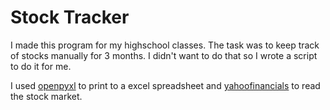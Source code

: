 # Stock Tracker

I made this program for my highschool classes. The task was to keep track of stocks manually for 3 months. I didn't want to do that so I wrote a script to do it for me.

I used [openpyxl](https://pypi.org/project/openpyxl/) to print to a excel spreadsheet and [yahoofinancials](https://pypi.org/project/yahoofinancials/) to read the stock market.
